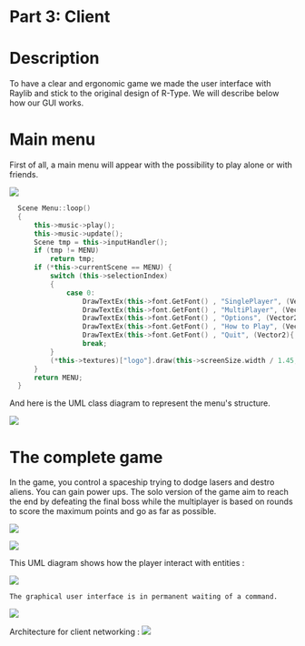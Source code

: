Part 3: Client
==============

Description
===========
To have a clear and ergonomic game we made the user interface with Raylib and stick to the original design of R-Type.
We will describe below how our GUI works.

Main menu
=========
First of all, a main menu will appear with the possibility to play alone or with friends.

![](/assets/menu.png)

```Cpp
  Scene Menu::loop()
  {
      this->music->play();
      this->music->update();
      Scene tmp = this->inputHandler();
      if (tmp != MENU)
          return tmp;
      if (*this->currentScene == MENU) {
          switch (this->selectionIndex)
          {
              case 0:
                  DrawTextEx(this->font.GetFont() , "SinglePlayer", (Vector2){ (float)(this->screenSize.width / 1.25), (float)(this->screenSize.height / 10) }, this->font.GetFont().baseSize*0.5f, (float)2, WHITE);
                  DrawTextEx(this->font.GetFont() , "MultiPlayer", (Vector2){ (float)(this->screenSize.width / 1.25), (float)(this->screenSize.height / 7.5) }, this->font.GetFont().baseSize*0.5f, (float)2, RTYPEBLUE);
                  DrawTextEx(this->font.GetFont() , "Options", (Vector2){ (float)(this->screenSize.width / 1.25), (float)(this->screenSize.height / 6) }, this->font.GetFont().baseSize*0.5f, (float)2, RTYPEBLUE);
                  DrawTextEx(this->font.GetFont() , "How to Play", (Vector2){ (float)(this->screenSize.width / 1.25), (float)(this->screenSize.height / 5) }, this->font.GetFont().baseSize*0.5f, (float)2, RTYPEBLUE);
                  DrawTextEx(this->font.GetFont() , "Quit", (Vector2){ (float)(this->screenSize.width / 1.25), (float)(this->screenSize.height / 4.2) }, this->font.GetFont().baseSize*0.5f, (float)2, RTYPEBLUE);
                  break;
          }
          (*this->textures)["logo"].draw(this->screenSize.width / 1.45, this->screenSize.height / 1.7, WHITE);
      }
      return MENU;
  }
```

And here is the UML class diagram to represent the menu's structure.

![](/assets/diagram_icore.png)

The complete game
=================
In the game, you control a spaceship trying to dodge lasers and destro aliens.
You can gain power ups.
The solo version of the game aim to reach the end by defeating the final boss while the multiplayer is based on rounds to score the maximum points and go as far as possible.

![](/assets/game.png)

![](/assets/final_boss.png)

This UML diagram shows how the player interact with entities :


![](/assets/Game/actor.png)

    The graphical user interface is in permanent waiting of a command.
![](/assets/Game/server_client.png)

Architecture for client networking :
![](/assets/Client/class_model.png)

